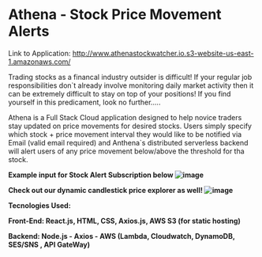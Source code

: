 # Athena - Stock Price Movement Alerts

Link to Application: http://www.athenastockwatcher.io.s3-website-us-east-1.amazonaws.com/

Trading stocks as a financal industry outsider is difficult! If your regular job responsibilities don`t already involve monitoring daily market activity then it can be extremely difficult to stay on top of your positions!
If you find yourself in this predicament, look no further.....

Athena is a Full Stack Cloud application designed to help novice traders stay updated on price movements for desired stocks. Users simply specify which stock + price movement interval they would like to be notified via Email (valid email required) and Anthena`s distributed serverless backend will alert users of any price movement below/above the threshold for tha stock.

<b> Example input for Stock Alert Subscription below <b>
![image](https://github.com/patelsun9066/StockAlert/assets/91297951/9d84e4ae-92b6-4975-b157-5bb359732097)


<b> Check out our dynamic candlestick price explorer as well!<b>
![image](https://github.com/patelsun9066/StockAlert/assets/91297951/17246787-3abc-45ea-b859-b26cb7146e0c)

  
Tecnologies Used:
  
  Front-End: React.js, HTML, CSS, Axios.js, AWS S3 (for static hosting)
  
  Backend: Node.js - Axios - AWS (Lambda, Cloudwatch, DynamoDB, SES/SNS , API GateWay) 
